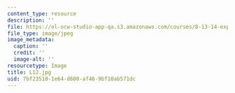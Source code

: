 ```yaml
---
content_type: resource
description: ''
file: https://ol-ocw-studio-app-qa.s3.amazonaws.com/courses/8-13-14-experimental-physics-i-ii-junior-lab-fall-2016-spring-2017/7bf235101e64d600af469bf10ab571dc_L12.jpg
file_type: image/jpeg
image_metadata:
  caption: ''
  credit: ''
  image-alt: ''
resourcetype: Image
title: L12.jpg
uid: 7bf23510-1e64-d600-af46-9bf10ab571dc
---
```

